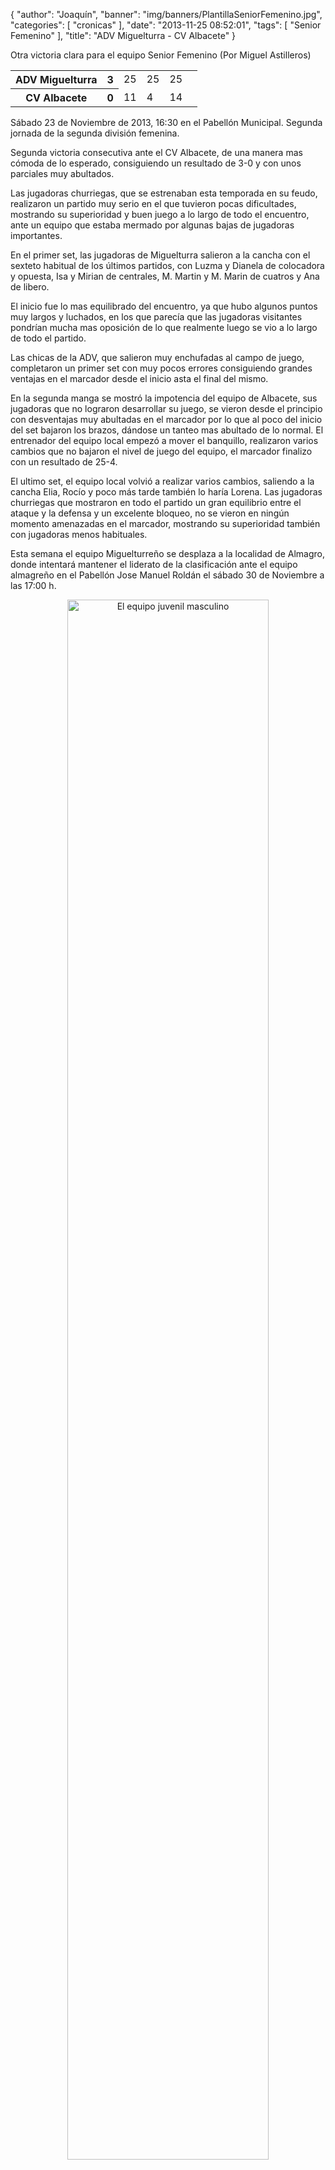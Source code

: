 {
  "author": "Joaquín", 
  "banner": "img/banners/PlantillaSeniorFemenino.jpg", 
  "categories": [
    "cronicas"
  ], 
  "date": "2013-11-25 08:52:01", 
  "tags": [
    "Senior Femenino"
  ], 
  "title": "ADV Miguelturra - CV Albacete"
}

Otra victoria clara para el equipo Senior Femenino (Por Miguel Astilleros)

<table>
  <tr>
	<th>ADV Miguelturra</th><th>3</th>
	<td>25</td><td>25</td><td>25</td><td></td>
  </tr>
  <tr>
	<th>CV Albacete</th><th>0</th>
	<td>11</td><td>4</td><td>14</td><td></td>
  </tr>
</table>

Sábado 23 de Noviembre de 2013, 16:30 en el Pabellón Municipal.
Segunda jornada de la segunda división femenina.

Segunda victoria consecutiva ante el CV Albacete, de una manera mas cómoda de lo esperado, consiguiendo un resultado  de 3-0 y con unos parciales muy abultados. 

Las jugadoras churriegas, que se estrenaban esta temporada en su feudo, realizaron un partido muy serio en el que tuvieron pocas dificultades, mostrando su superioridad y buen juego a lo largo de todo el encuentro, ante un equipo que estaba  mermado por algunas bajas de jugadoras importantes.

En el primer set, las jugadoras de Miguelturra salieron a la cancha con el sexteto habitual de los últimos partidos, con Luzma y Dianela de colocadora y opuesta, Isa y Mirian de centrales, M. Martin y M. Marin de cuatros y Ana de libero.

El inicio fue lo mas equilibrado del encuentro, ya que hubo algunos puntos muy largos y luchados, en los que parecía que las jugadoras visitantes pondrían mucha mas oposición de lo que realmente luego se vio a lo largo de todo el partido.

Las chicas de la ADV, que salieron muy enchufadas al campo de juego, completaron un primer set con muy pocos errores consiguiendo grandes ventajas en el marcador desde el inicio asta el final del mismo.

En la segunda manga se mostró la impotencia del equipo de Albacete, sus jugadoras que no lograron desarrollar su juego, se vieron desde el principio con desventajas muy abultadas en el marcador por lo que al poco del inicio del set bajaron los brazos, dándose un tanteo mas abultado de lo normal. El entrenador del equipo local  empezó a mover el banquillo,  realizaron varios cambios que no bajaron el nivel de juego del equipo, el marcador finalizo con un resultado de 25-4.

El ultimo set, el equipo local  volvió a realizar varios cambios, saliendo a la cancha Elia, Rocío y poco más tarde también lo haría Lorena. Las jugadoras churriegas que mostraron en todo el partido un gran equilibrio entre el ataque y la defensa y un excelente bloqueo, no se vieron en ningún momento amenazadas en el marcador, mostrando su superioridad también con jugadoras menos habituales.  

Esta semana el equipo Miguelturreño se desplaza a la localidad de Almagro, donde intentará mantener el liderato de la clasificación ante el equipo almagreño en el Pabellón Jose Manuel Roldán el sábado 30 de Noviembre a las 17:00 h.

<center>
<a target="_new" href="http://www.advmiguelturra.org/img/banners/PlantillaSeniorFemenino.jpg"> 
<img alt="El equipo juvenil masculino" width="80%" align="center" src="http://www.advmiguelturra.org/img/banners/PlantillaSeniorFemenino.jpg"/> </a>
</center>

